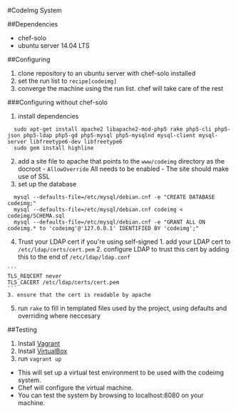 #CodeImg System

##Dependencies
  - chef-solo
  - ubuntu server 14.04 LTS

##Configuring
  1. clone repository to an ubuntu server with chef-solo installed
  2. set the run list to `recipe[codeimg]`
  3. converge the machine using the run list. chef will take care of the rest

###Configuring without chef-solo
  1. install dependencies 
  
  ```
    sudo apt-get install apache2 libapache2-mod-php5 rake php5-cli php5-json php5-ldap php5-gd php5-mysql php5-mysqlnd mysql-client mysql-server libfreetype6-dev libfreetype6
    sudo gem install highline
  ```
  2. add a site file to apache that points to the `www/codeimg` directory as the docroot
    - `AllowOverride` All needs to be enabled
    - The site should make use of SSL
  3. set up the database
  
  ```
    mysql --defaults-file=/etc/mysql/debian.cnf -e "CREATE DATABASE codeimg;"
    mysql --defaults-file=/etc/mysql/debian.cnf codeimg < codeimg/SCHEMA.sql
    mysql --defaults-file=/etc/mysql/debian.cnf -e "GRANT ALL ON codeimg.* to 'codeimg'@'127.0.0.1' IDENTIFIED BY 'codeimg';" 
  ```
  4. Trust your LDAP cert if you're using self-signed
    1. add your LDAP cert to `/etc/ldap/certs/cert.pem`
    2. configure LDAP to trust this cert by adding this to the end of `/etc/ldap/ldap.conf`
    
    ```
    TLS_REQCERT never
    TLS_CACERT /etc/ldap/certs/cert.pem
    ```
    3. ensure that the cert is readable by apache
  5. run `rake` to fill in templated files used by the project, using defaults and overriding where neccesary

##Testing
1. Install [Vagrant](vagrantup.com)
2. Install [VirtualBox](virtualbox.org)
3. run `vagrant up`
  - This will set up a virtual test environment to be used with the codeimg system.
  - Chef will configure the virtual machine.
  - You can test the system by browsing to localhost:8080 on your machine.

